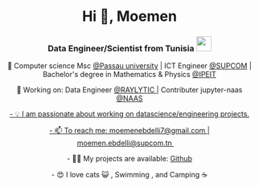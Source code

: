 <!---
- 👋 Hi, I’m @moe-men
- 👀 I’m interested in ...
- 🌱 I’m currently learning ...
- 💞️ I’m looking to collaborate on ...
- 📫 How to reach me ...
--->


<h1 align="center">Hi 👋, Moemen</h1>
<h3 align="center">Data Engineer/Scientist from Tunisia <img src="https://njq-ip.com/wp-content/uploads/2014/256/Tunisia-Flag.png" width="30px" height="30px"/></h3>


<p align="center">
    🎯 Computer science Msc <a href="https://www.uni-passau.de/en/">@Passau university</a> | ICT Engineer <a href="http://www.supcom.mincom.tn/Fr/accueil_46_3"> @SUPCOM</a> | Bachelor's degree in Mathematics & Physics <a href="https://ipeiem.rnu.tn/">@IPEIT </a>
</p>

<p align="center">
🔭 Working on: Data Engineer <a href="https://www.raylytic.com/en/"> @RAYLYTIC </a> | Contributer jupyter-naas <a href="https://github.com/jupyter-naas/awesome-notebooks"> @NAAS
</p> 

<p align="center">
- 💡 I am passionate about working on datascience/engineering projects.
</p>

<p align="center">
- 📫 To reach me: moemenebdelli7@gmail.com | moemen.ebdelli@supcom.tn <a target="_blank" href="https://www.linkedin.com/in/moemen-ebdelli/"><img src="https://cdn-icons-png.flaticon.com/512/174/174857.png" width="16px" height="16px" /></a>
</p>

<p align="center">
- 👨‍💻 My projects are available: <a href="https://github.com/moe-men"> Github </a>
</p>


<p align="center">
- 😍 I love cats 😺 , Swimming , and Camping ☕
</p>






<!---
moe-men/moe-men is a ✨ special ✨ repository because its `README.md` (this file) appears on your GitHub profile.
You can click the Preview link to take a look at your changes.
--->
